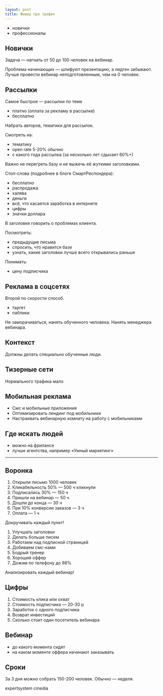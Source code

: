 ```yaml
---
layout: post
title: Фишер про трафик
---
```


- новички
- профессионалы

## Новички

Задача — нагнать от 50 до 100 человек на вебинар.

Проблема начинающих — шлифуют презентацию, а лидген забывают. Лучше провести вебинар неподготовленным, чем на 0 человек.

## Рассылки

Самое быстрое — рассылки по теме

- платно (оплата за рекламу в рассылке)
- бесплатно

Набрать авторов, тематики для рассылок.

Смотреть на:

- тематику
- open rate 5-20% обычно
- с какого года рассылка (за несколько лет сдыхает 60%+)

Важно не перегреть базу и не выжечь её жуткими заголовками.

Стоп-слова (подробнее в блоге СмартРеспондера):

- бесплатно
- распродажа
- халява
- деньги
- всё, что касается заработка в интернете
- цифры
- значки доллара

В заголовке говорить о проблемах клиента.

Посмотреть:

- предыдущие письма
- спросить, что нравится базе
- узнать, какие заголовки лучше всего открывались раньше

Понимать:

- цену подписчика

## Реклама в соцсетях

Второй по скорости способ.

- таргет
- паблики

Не заморачиваться, нанять обученного человека. Нанять менеджера вебинара.

## Контекст

Должны делать специально обученные люди.

## Тизерные сети

Нормального трафика мало

## Мобильная реклама

- Смс и мобильные приложения
- Оптимизировать лендинг под мобильники
- Настраивать вебинарную комнату на работу с мобильниками

## Где искать людей

- можно на фрилансе
- лучше агентства, например «Умный маркетинг»

----

## Воронка

1. Открыли письмо 1000 человек
2. Кликабельность 50% — 500 ч кликнули
3. Подписались 30% — 150 ч
4. Пришли на вебинар — 50 ч
5. Дошли до конца — 30 ч
6. При 10% конверсии заказов — 3 ч
7. Оплата — 1 ч

Докручивать каждый пункт!

1. Улучшать заголовки
2. Делать больше писем
3. Работаем над подписной страницей
4. Добиваем смс-ками
5. Бодрый тренер
6. Хороший оффер
7. Дожим по телефону до 98%

Анализировать каждый вебинар!

## Цифры

1. Стоимость клика или охват
2. Стоимость подписчика — 20-30 р
3. Заработок с одного подписчика
4. Возврат инвестиций
5. Сколько стоит один посетитель вебинара

## Вебинар

- до какого момента сидят
- на каком моменте оффера начинают заказывать

## Сроки

За 3 дня можно собрать 150-200 человек. Обычно — неделя.

expertsystem
cmedia
